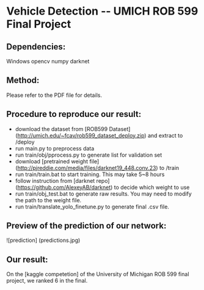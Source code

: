 # Vehicle Detection -- UMICH ROB 599 Final Project

## Dependencies:

Windows
opencv
numpy
darknet

## Method:

Please refer to the PDF file for details.

## Procedure to reproduce our result:

* download the dataset from [ROB599 Dataset] (http://umich.edu/~fcav/rob599_dataset_deploy.zip) and extract to /deploy
* run main.py to preprocess data
* run train/obj/pprocess.py to generate list for validation set
* download [pretrained weight file] (http://pjreddie.com/media/files/darknet19_448.conv.23) to /train
* run train/train.bat to start training. This may take 5~8 hours
* follow instruction from [darknet repo] (https://github.com/AlexeyAB/darknet) to decide which weight to use
* run train/obj_test.bat to generate raw results. You may need to modify the path to the weight file.
* run train/translate_yolo_finetune.py to generate final .csv file.

## Preview of the prediction of our network:

![prediction] (predictions.jpg)

## Our result:

On the [kaggle competetion] of the University of Michigan ROB 599 final project, we ranked 6 in the final.
